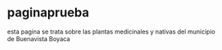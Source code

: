 # paginaprueba
esta pagina se trata sobre las plantas medicinales y nativas del municipio de Buenavista Boyaca

